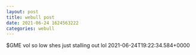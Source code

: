 ```yaml
--- 
layout: post 
title: webull post 
date: 2021-06-24 1624563222 
categories: webull 
--- 
```

$GME vol so low shes just stalling out lol	2021-06-24T19:22:34.584+0000